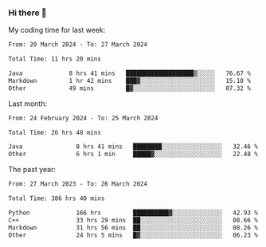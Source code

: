 ### Hi there 👋

My coding time for last week:

<!--START_SECTION:week-->

```txt
From: 20 March 2024 - To: 27 March 2024

Total Time: 11 hrs 20 mins

Java             8 hrs 41 mins   ███████████████████▒░░░░░   76.67 %
Markdown         1 hr 42 mins    ███▓░░░░░░░░░░░░░░░░░░░░░   15.10 %
Other            49 mins         █▓░░░░░░░░░░░░░░░░░░░░░░░   07.32 %
```

<!--END_SECTION:week-->

Last month:

<!--START_SECTION:month-->

```txt
From: 24 February 2024 - To: 25 March 2024

Total Time: 26 hrs 48 mins

Java               8 hrs 41 mins   ████████░░░░░░░░░░░░░░░░░   32.46 %
Other              6 hrs 1 min     █████▓░░░░░░░░░░░░░░░░░░░   22.48 %
```

<!--END_SECTION:month-->

The past year:

<!--START_SECTION:year-->

```txt
From: 27 March 2023 - To: 26 March 2024

Total Time: 386 hrs 40 mins

Python             166 hrs         ██████████▓░░░░░░░░░░░░░░   42.93 %
C++                33 hrs 29 mins  ██░░░░░░░░░░░░░░░░░░░░░░░   08.66 %
Markdown           31 hrs 56 mins  ██░░░░░░░░░░░░░░░░░░░░░░░   08.26 %
Other              24 hrs 5 mins   █▓░░░░░░░░░░░░░░░░░░░░░░░   06.23 %
```

<!--END_SECTION:year-->
